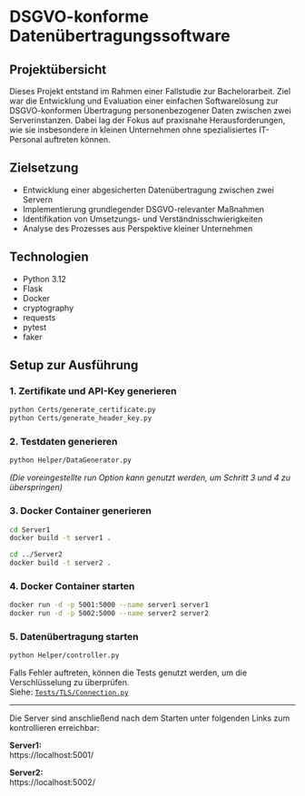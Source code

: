 # DSGVO-konforme Datenübertragungssoftware

## Projektübersicht

Dieses Projekt entstand im Rahmen einer Fallstudie zur Bachelorarbeit. Ziel war die Entwicklung und Evaluation einer 
einfachen Softwarelösung zur DSGVO-konformen Übertragung personenbezogener Daten zwischen zwei Serverinstanzen. Dabei 
lag der Fokus auf praxisnahe Herausforderungen, wie sie insbesondere in kleinen Unternehmen ohne spezialisiertes 
IT-Personal auftreten können.

## Zielsetzung

- Entwicklung einer abgesicherten Datenübertragung zwischen zwei Servern  
- Implementierung grundlegender DSGVO-relevanter Maßnahmen  
- Identifikation von Umsetzungs- und Verständnisschwierigkeiten  
- Analyse des Prozesses aus Perspektive kleiner Unternehmen  

## Technologien

- Python 3.12  
- Flask  
- Docker  
- cryptography  
- requests  
- pytest  
- faker  

## Setup zur Ausführung

### 1. Zertifikate und API-Key generieren

```bash
python Certs/generate_certificate.py  
python Certs/generate_header_key.py
```

### 2. Testdaten generieren

```bash
python Helper/DataGenerator.py
```

*(Die voreingestellte run Option kann genutzt werden, um Schritt 3 und 4 zu überspringen)*

### 3. Docker Container generieren

```bash
cd Server1  
docker build -t server1 .

cd ../Server2  
docker build -t server2 .
```

### 4. Docker Container starten

```bash
docker run -d -p 5001:5000 --name server1 server1  
docker run -d -p 5002:5000 --name server2 server2
```

### 5. Datenübertragung starten

```bash
python Helper/controller.py
```

Falls Fehler auftreten, können die Tests genutzt werden, um die Verschlüsselung zu überprüfen.  
Siehe: [`Tests/TLS/Connection.py`](Tests/TLS/Connection.py)

---

Die Server sind anschließend nach dem Starten unter folgenden Links zum kontrollieren erreichbar:

**Server1:**  
https://localhost:5001/

**Server2:**  
https://localhost:5002/